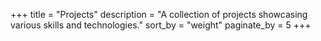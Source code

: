 +++
title = "Projects"
description = "A collection of projects showcasing various skills and technologies."
sort_by = "weight"
paginate_by = 5
+++
